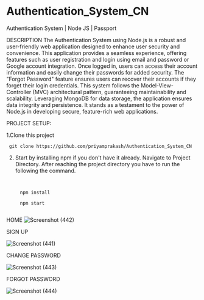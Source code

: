 # Authentication_System_CN
Authentication System | Node JS | Passport

DESCRIPTION
The Authentication System using Node.js is a robust and user-friendly web application designed to enhance user security and convenience. This application provides a seamless experience, offering features such as user registration and login using email and password or Google account integration. Once logged in, users can access their account information and easily change their passwords for added security. The "Forgot Password" feature ensures users can recover their accounts if they forget their login credentials. This system follows the Model-View-Controller (MVC) architectural pattern, guaranteeing maintainability and scalability. Leveraging MongoDB for data storage, the application ensures data integrity and persistence. It stands as a testament to the power of Node.js in developing secure, feature-rich web applications.

PROJECT SETUP:

1.Clone this project
     
    
     git clone https://github.com/priyamprakash/Authentication_System_CN
     

2. Start by installing npm if you don't have it already.
Navigate to Project Directory.
After reaching the project directory you have to run the following the command.

```
     
     
     npm install 
     
     npm start 
     
```

     

     
     
HOME
![Screenshot (442)](https://github.com/priyamprakash/Authentication_System_CN/assets/65361533/17ef9e99-3bd2-41e7-92bc-f3f433899401)

SIGN UP 

![Screenshot (441)](https://github.com/priyamprakash/Authentication_System_CN/assets/65361533/8204f160-f48a-4f47-b486-7900ac074d63)

CHANGE PASSWORD

![Screenshot (443)](https://github.com/priyamprakash/Authentication_System_CN/assets/65361533/2b84d8f0-eadc-4a9a-b41a-3114d6868626)

FORGOT PASSWORD

![Screenshot (444)](https://github.com/priyamprakash/Authentication_System_CN/assets/65361533/5893fcd1-034d-475a-829e-fcab2f09c8b5)
